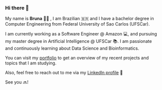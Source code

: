 ### Hi there 👋
My name is **Bruna** 🙆‍♀️ , I am Brazilian 🇧🇷  and I have a bachelor degree in Computer Engineering from Federal University of Sao Carlos (UFSCar).

I am currently working as a Software Engineer @ Amazon 💻, and pursuing my master degree in Artificial Intelligence @ UFSCar 📚. 
I am passionate and continuously learning about Data Science and Bioinformatics.

You can visit my [portfolio](http://bzamith.github.io/) to get an overview of my recent projects and topics that I am studying.

Also, feel free to reach out to me via my [LinkedIn profile](https://www.linkedin.com/in/bruna-zamith/) 💬

See you 🔜!

<!--
**bzamith/bzamith** is a ✨ _special_ ✨ repository because its `README.md` (this file) appears on your GitHub profile.

Here are some ideas to get you started:

- 🔭 I’m currently working on ...
- 🌱 I’m currently learning ...
- 👯 I’m looking to collaborate on ...
- 🤔 I’m looking for help with ...
- 💬 Ask me about ...
- 📫 How to reach me: ...
- 😄 Pronouns: ...
- ⚡ Fun fact: ...
-->
